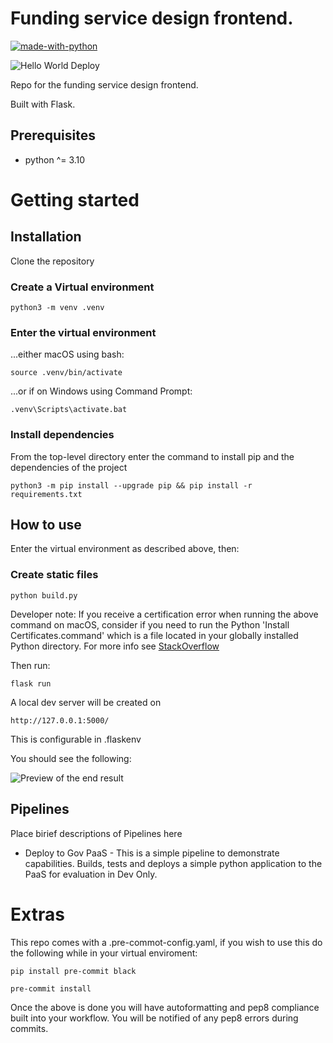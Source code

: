 # Funding service design frontend.

[![made-with-python](https://img.shields.io/badge/Made%20with-Python-1f425f.svg)](https://www.python.org/)

![Hello World Deploy](https://github.com/communitiesuk/funding-service-design-frontend/actions/workflows/govcloud.yml/badge.svg)

Repo for the funding service design frontend.

Built with Flask.

## Prerequisites
- python ^= 3.10

# Getting started

## Installation

Clone the repository

### Create a Virtual environment

    python3 -m venv .venv

### Enter the virtual environment

...either macOS using bash:

    source .venv/bin/activate

...or if on Windows using Command Prompt:

    .venv\Scripts\activate.bat

### Install dependencies
From the top-level directory enter the command to install pip and the dependencies of the project

    python3 -m pip install --upgrade pip && pip install -r requirements.txt

## How to use
Enter the virtual environment as described above, then:

### Create static files

    python build.py

Developer note: If you receive a certification error when running the above command on macOS, 
consider if you need to run the Python
'Install Certificates.command' which is a file located in your globally installed Python directory. For more info see [StackOverflow](https://stackoverflow.com/questions/52805115/certificate-verify-failed-unable-to-get-local-issuer-certificate)

Then run:

    flask run

A local dev server will be created on 

    http://127.0.0.1:5000/

This is configurable in .flaskenv

You should see the following: 

![Preview of the end result](https://user-images.githubusercontent.com/56394038/148535451-469d8fa4-2354-47a0-9d71-1052bfae78c4.png)

## Pipelines

Place birief descriptions of Pipelines here

* Deploy to Gov PaaS - This is a simple pipeline to demonstrate capabilities.  Builds, tests and deploys a simple python application to the PaaS for evaluation in Dev Only.

# Extras

This repo comes with a .pre-commot-config.yaml, if you wish to use this do
the following while in your virtual enviroment:

    pip install pre-commit black

    pre-commit install

Once the above is done you will have autoformatting and pep8 compliance built
into your workflow. You will be notified of any pep8 errors during commits.